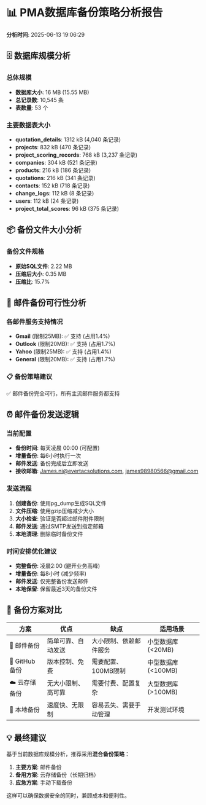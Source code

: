 
# 📊 PMA数据库备份策略分析报告

**分析时间**: 2025-06-13 19:06:29

## 🗄️ 数据库规模分析

### 总体规模
- **数据库大小**: 16 MB (15.55 MB)
- **总记录数**: 10,545 条
- **表数量**: 53 个

### 主要数据表大小
- **quotation_details**: 1312 kB (4,040 条记录)
- **projects**: 832 kB (470 条记录)
- **project_scoring_records**: 768 kB (3,237 条记录)
- **companies**: 304 kB (521 条记录)
- **products**: 216 kB (186 条记录)
- **quotations**: 216 kB (341 条记录)
- **contacts**: 152 kB (718 条记录)
- **change_logs**: 112 kB (8 条记录)
- **users**: 112 kB (24 条记录)
- **project_total_scores**: 96 kB (375 条记录)

## 📦 备份文件大小分析

### 备份文件规格
- **原始SQL文件**: 2.22 MB
- **压缩后大小**: 0.35 MB
- **压缩比**: 15.7%

## 📧 邮件备份可行性分析

### 各邮件服务支持情况
- **Gmail** (限制25MB): ✅ 支持 (占用1.4%)
- **Outlook** (限制20MB): ✅ 支持 (占用1.7%)
- **Yahoo** (限制25MB): ✅ 支持 (占用1.4%)
- **General** (限制20MB): ✅ 支持 (占用1.7%)

### 📋 备份策略建议

✅ 邮件备份完全可行，所有主流邮件服务都支持

## ⏰ 邮件备份发送逻辑

### 当前配置
- **备份时间**: 每天凌晨 00:00 (可配置)
- **增量备份**: 每6小时执行一次
- **邮件发送**: 备份完成后立即发送
- **接收邮箱**: James.ni@evertacsolutions.com, james98980566@gmail.com

### 发送流程
1. **创建备份**: 使用pg_dump生成SQL文件
2. **文件压缩**: 使用gzip压缩减少大小
3. **大小检查**: 验证是否超过邮件附件限制
4. **邮件发送**: 通过SMTP发送到指定邮箱
5. **本地清理**: 删除临时备份文件

### 时间安排优化建议
- **完整备份**: 凌晨2:00 (避开业务高峰)
- **增量备份**: 每8小时 (减少频率)
- **邮件发送**: 仅完整备份发送邮件
- **本地保留**: 保留最近3天的备份文件

## 🔄 备份方案对比

| 方案 | 优点 | 缺点 | 适用场景 |
|------|------|------|----------|
| 📧 邮件备份 | 简单可靠、自动发送 | 大小限制、依赖邮件服务 | 小型数据库(<20MB) |
| 📁 GitHub备份 | 版本控制、免费 | 需要配置、100MB限制 | 中型数据库(<100MB) |
| ☁️ 云存储备份 | 无大小限制、高可靠 | 需要付费、配置复杂 | 大型数据库(>100MB) |
| 💾 本地备份 | 速度快、无限制 | 容易丢失、需要手动管理 | 开发测试环境 |

## 💡 最终建议

基于当前数据库规模分析，推荐采用**混合备份策略**：

1. **主要方案**: 邮件备份
2. **备用方案**: 云存储备份（长期归档）
3. **应急方案**: 手动下载备份

这样可以确保数据安全的同时，兼顾成本和便利性。
